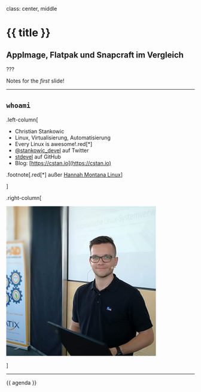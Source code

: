 class: center, middle

# {{ title }}

## AppImage, Flatpak und Snapcraft im Vergleich

???

Notes for the _first_ slide!

---

## `whoami`

.left-column[

- Christian Stankowic
- Linux, Virtualisierung, Automatisierung
- Every Linux is awesome!.red[*]
- [@stankowic_devel](https://twitter.com/stankowic_devel) auf Twitter
- [stdevel](https://github.com/stdevel) auf GitHub
- Blog: [https://cstan.io](https://cstan.io)

.footnote[.red[*] außer [Hannah Montana Linux](http://hannahmontana.sourceforge.net/)]

]

.right-column[

![:img Avatar, 80%](imgs/avatar.jpg)

]

---

{{ agenda }}

